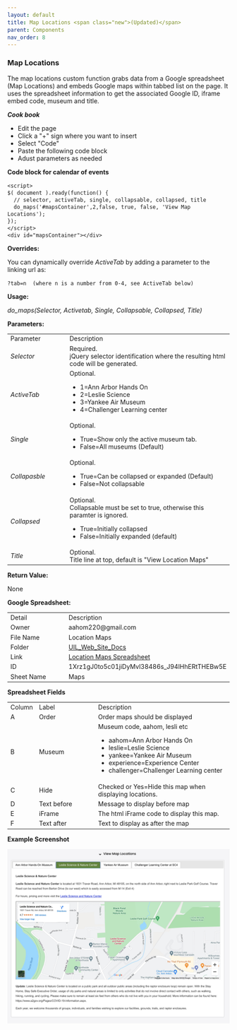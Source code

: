 ```yaml
---
layout: default
title: Map Locations <span class="new">(Updated)</span>
parent: Components
nav_order: 8
---
```


### Map Locations

The map locations custom function grabs data from a Google spreadsheet (Map Locations) and embeds Google maps within tabbed list on the page.  It uses the spreadsheet information to get the associated Google ID, iframe embed code, museum and title.

***Cook book***
- Edit the page
- Click a "+" sign where you want to insert 
- Select "Code"
- Paste the following code block
- Adust parameters as needed

**Code block for calendar of events**
```
<script>
$( document ).ready(function() { 
  // selector, activeTab, single, collapsable, collapsed, title 
  do_maps('#mapsContainer',2,false, true, false, 'View Map Locations');
});
</script>
<div id="mapsContainer"></div>
``` 

**Overrides:**

You can dynamically override *ActiveTab* by adding a parameter to the linking url as:

```
?tab=n  (where n is a number from 0-4, see ActiveTab below)
```

**Usage:**

*do_maps(Selector, Activetab, Single, Collapsable, Collapsed, Title)*

**Parameters:**

<table class="ws-table-all notranslate"> 
  <tbody>
    <tr class="tableTop">
     <td style="width:120px">Parameter</td>
     <td>Description</td>
    </tr>
    <tr>
      <td><em>Selector</em></td>
      <td>Required.<br>jQuery selector identification where the resulting html code will be generated.</td>
    </tr>
    <tr class="w3-white">
      <td><em>ActiveTab</em></td>
      <td>Optional.
        <ul>
          <li>1=Ann Arbor Hands On</li>
          <li>2=Leslie Science</li>
          <li>3=Yankee Air Museum</li>
          <li>4=Challenger Learning center</li>
        </ul>
     </td>
    </tr>
    <tr>
      <td><em>Single</em></td>
      <td>Optional.
        <ul>
          <li>True=Show only the active museum tab.</li>
          <li>False=All museums (Default)</li>
        </ul>
      </td>
    </tr>
    <tr>
      <td><em>Collapasble</em></td>
      <td>Optional.
        <ul>
          <li>True=Can be collapsed or expanded (Default)</li>
          <li>False=Not collapsable</li>
        </ul>
      </td>
    </tr>
    <tr>
      <td><em>Collapsed</em></td>
      <td>Optional.<br>
      Collapsable must be set to true, otherwise this paramter is ignored.
        <ul>
          <li>True=Initially collapsed</li>
          <li>False=Initially expanded (default)</li>
        </ul>
      </td>
    </tr>
    <tr>
      <td><em>Title</em></td>
      <td>Optional.<br>
      Title line at top, default is "View Location Maps"
      </td>
    </tr>
  </tbody>
</table>

**Return Value:**

None

**Google Spreadsheet:**

<table class="ws-table-all notranslate"> 
  <tbody>
    <tr class="tableTop">
     <td style="width:120px">Detail</td>
     <td>Description</td>
    </tr>
    <tr>
      <td>Owner</td>
      <td>aahom220@gmail.com</td>
    </tr>
    <tr>
      <td>File Name</td>
      <td>Location Maps</td>
    </tr>
    <tr>
      <td>Folder</td>
      <td><a href="https://drive.google.com/drive/folders/1YaVLSr9quHsbMDChBrlZUjpI_ZeG0cG-" target="_blank">UIL_Web_Site_Docs</a></td>
    </tr>
    <tr>
      <td>Link</td>
      <td><a href="https://docs.google.com/spreadsheets/d/1Xrz1gJ0to5c01jiDyMvl38486s_J94lHhERtTHEBw5E/edit#gid=0" target="_blank">Location Maps Spreadsheet</a></td>
    </tr>
    <tr>
      <td>ID</td>
      <td>1Xrz1gJ0to5c01jiDyMvl38486s_J94lHhERtTHEBw5E</td>
    </tr>
    <tr>
      <td>Sheet Name</td>
      <td>Maps</td>
    </tr>
  </tbody>
</table>

**Spreadsheet Fields**

<table class="ws-table-all notranslate"> 
  <tbody>
    <tr class="tableTop">
    <td style="width:20px">Column</td>
    <td style="width:120px">Label</td>
    <td>Description</td>
    </tr>
    <tr>
    <td>A</td>
    <td>Order</td>
    <td>Order maps should be displayed</td>
  </tr>
  <tr>
    <td>B</td>
    <td>Museum</td>
    <td>Museum code, aahom, lesli etc
      <ul>
          <li>aahom=Ann Arbor Hands On</li>
          <li>leslie=Leslie Science</li>
          <li>yankee=Yankee Air Museum</li>
          <li>experience=Experience Center</li>
          <li>challenger=Challenger Learning center</li>
      </ul>
    </td>
  </tr>
  <tr>
    <td>C</td>
    <td>Hide</td>
    <td>Checked or Yes=Hide this map when displaying locations.</td>
    </tr>
    <tr>
    <td>D</td>
    <td>Text before</td>
    <td>Message to display before map</td>
    </tr>
    <tr>
    <td>E</td>
    <td>iFrame</td>
    <td>The html iFrame code to display this map.</td>
  </tr>
    <tr>
    <td>F</td>
    <td>Text after</td>
    <td>Text to display as after the map</td>
    </tr>
  </tbody>
</table>

**Example Screenshot**

![Alt Map Directions](../../assets/images/locations.jpg "Map Directions")